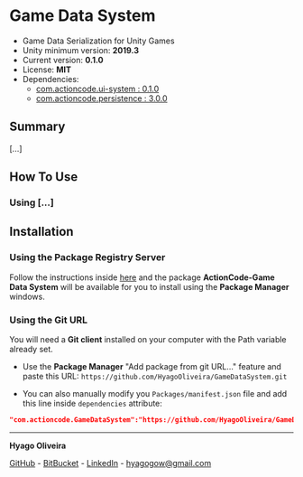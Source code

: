 # Game Data System

* Game Data Serialization for Unity Games
* Unity minimum version: **2019.3**
* Current version: **0.1.0**
* License: **MIT**
* Dependencies:
	- [com.actioncode.ui-system : 0.1.0](https://github.com/HyagoOliveira/UISystem/tree/0.1.0/)
	- [com.actioncode.persistence : 3.0.0](https://github.com/HyagoOliveira/Persistence/tree/3.0.0/)

## Summary

[...]

## How To Use

### Using [...]

## Installation

### Using the Package Registry Server

Follow the instructions inside [here](https://cutt.ly/ukvj1c8) and the package **ActionCode-Game Data System** 
will be available for you to install using the **Package Manager** windows.

### Using the Git URL

You will need a **Git client** installed on your computer with the Path variable already set. 

- Use the **Package Manager** "Add package from git URL..." feature and paste this URL: `https://github.com/HyagoOliveira/GameDataSystem.git`

- You can also manually modify you `Packages/manifest.json` file and add this line inside `dependencies` attribute: 

```json
"com.actioncode.GameDataSystem":"https://github.com/HyagoOliveira/GameDataSystem.git"
```

---

**Hyago Oliveira**

[GitHub](https://github.com/HyagoOliveira) -
[BitBucket](https://bitbucket.org/HyagoGow/) -
[LinkedIn](https://www.linkedin.com/in/hyago-oliveira/) -
<hyagogow@gmail.com>